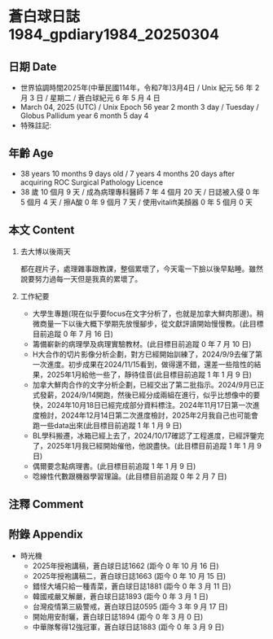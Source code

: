 [_metadata_:encoding]: - "utf-8"
[_metadata_:language]: - "zh-Hant-TW"
[_metadata_:fileformat]: - "markdown"
[_metadata_:MIME_type]: - "text/plain"
[_metadata_:markdown_version]: - "commonmark version 0.30"
[_metadata_:markdown_spec]: - "https://spec.commonmark.org/0.30/"

# 蒼白球日誌1984_gpdiary1984_20250304 #

## 日期 Date ##

* 世界協調時間2025年(中華民國114年，令和7年)3月4日 / Unix 紀元 56 年 2 月 3 日 / 星期二 / 蒼白球紀元 6 年 5 月 4 日
* March 04, 2025 (UTC) / Unix Epoch 56 year 2 month 3 day / Tuesday / Globus Pallidum year 6 month 5 day 4
* 特殊註記:

## 年齡 Age ##

* 38 years 10 months 9 days old / 7 years 4 months 20 days after acquiring ROC Surgical Pathology Licence
* 38 歲 10 個月 9 天 / 成為病理專科醫師 7 年 4 個月 20 天 / 日誌被入侵 0 年 5 個月 4 天 / 擦A酸 0 年 9 個月 7 天 / 使用vitalift美顏器 0 年 5 個月 0 天

## 本文 Content ##

1. 去大博以後兩天

    都在趕片子，處理雜事跟教課，整個累壞了，今天電一下臉以後早點睡。雖然說要努力過每一天但是我真的累壞了。

2. 工作紀要

    - 大學生專題(現在似乎要focus在文字分析了，也就是加拿大鮮肉那邊)。稍微商量一下以後大概下學期先放慢腳步，從文獻評讀開始慢慢教。(此目標目前追蹤 0 年 7 月 16 日)
    - 籌備嶄新的病理學及病理實驗教材。(此目標目前追蹤 0 年 7 月 10 日)
    - H大合作的切片影像分析企劃，對方已經開始訓練了，2024/9/9去催了第一次進度。初步成果在2024/11/15看到，做得還不錯，還差一些陰性的結果，2025年1月給他一些了，靜待佳音(此目標目前追蹤 1 年 1 月 9 日)
    - 加拿大鮮肉合作的文字分析企劃，已經交出了第二批指示。2024/9月已正式發薪，2024/9/14開跑，然後已經分成兩組在進行，似乎比想像中的要快，2024年10月18日已經完成部分資料標注。2024年11月17日第一次進度檢討，2024年12月14日第二次進度檢討，2025年2月我自己也可能會跑一些data出來(此目標目前追蹤 1 年 1 月 9 日)
    - BL學科搬遷，冰箱已經上去了，2024/10/17確認了工程進度，已經評鑒完了，2025年1月我已經開始催他，他說盡快。(此目標目前追蹤 1 年 1 月 9 日)
    - 偶爾要念點病理書。(此目標目前追蹤 1 年 1 月 9 日)
    - 唸線性代數跟機器學習理論。(此目標目前追蹤 0 年 2 月 7 日)

## 注釋 Comment ##


## 附錄 Appendix ##

* 時光機
    - 2025年授袍講稿，蒼白球日誌1662 (距今 0 年 10 月 16 日)
    - 2025年授袍講稿二，蒼白球日誌1663 (距今 0 年 10 月 15 日)
    - 錯怪大埔只給一種青菜，蒼白球日誌1881 (距今 0 年 3 月 11 日)
    - 韓國戒嚴又解嚴，蒼白球日誌1893 (距今 0 年 3 月 1 日)
    - 台灣疫情第三級警戒，蒼白球日誌0595 (距今 3 年 9 月 17 日)
    - 開始用安耐曬，蒼白球日誌1894 (距今 0 年 3 月 0 日)
    - 中華隊奪得12強冠軍，蒼白球日誌1883 (距今 0 年 3 月 9 日)

